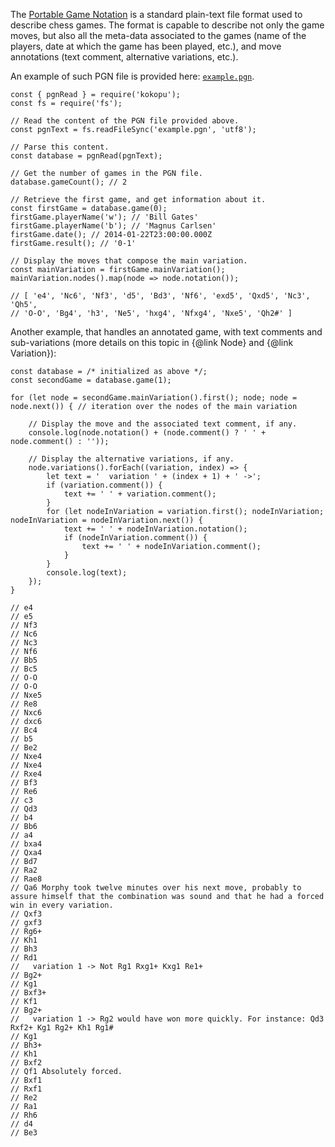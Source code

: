 The [Portable Game Notation](https://en.wikipedia.org/wiki/Portable_Game_Notation) is a standard plain-text file format used to describe chess games.
The format is capable to describe not only the game moves, but also all the meta-data associated to the games (name of the players,
date at which the game has been played, etc.), and move annotations (text comment, alternative variations, etc.).

An example of such PGN file is provided here: [`example.pgn`](media://example.pgn).

```
const { pgnRead } = require('kokopu');
const fs = require('fs');

// Read the content of the PGN file provided above.
const pgnText = fs.readFileSync('example.pgn', 'utf8');

// Parse this content.
const database = pgnRead(pgnText);

// Get the number of games in the PGN file.
database.gameCount(); // 2

// Retrieve the first game, and get information about it.
const firstGame = database.game(0);
firstGame.playerName('w'); // 'Bill Gates'
firstGame.playerName('b'); // 'Magnus Carlsen'
firstGame.date(); // 2014-01-22T23:00:00.000Z
firstGame.result(); // '0-1'

// Display the moves that compose the main variation.
const mainVariation = firstGame.mainVariation();
mainVariation.nodes().map(node => node.notation());

// [ 'e4', 'Nc6', 'Nf3', 'd5', 'Bd3', 'Nf6', 'exd5', 'Qxd5', 'Nc3', 'Qh5',
// 'O-O', 'Bg4', 'h3', 'Ne5', 'hxg4', 'Nfxg4', 'Nxe5', 'Qh2#' ]
```

Another example, that handles an annotated game, with text comments and sub-variations (more details on this topic in {@link Node} and {@link Variation}):

```
const database = /* initialized as above */;
const secondGame = database.game(1);

for (let node = secondGame.mainVariation().first(); node; node = node.next()) { // iteration over the nodes of the main variation

    // Display the move and the associated text comment, if any.
    console.log(node.notation() + (node.comment() ? ' ' + node.comment() : ''));

    // Display the alternative variations, if any.
    node.variations().forEach((variation, index) => {
        let text = '  variation ' + (index + 1) + ' ->';
        if (variation.comment()) {
            text += ' ' + variation.comment();
        }
        for (let nodeInVariation = variation.first(); nodeInVariation; nodeInVariation = nodeInVariation.next()) {
            text += ' ' + nodeInVariation.notation();
            if (nodeInVariation.comment()) {
                text += ' ' + nodeInVariation.comment();
            }
        }
        console.log(text);
    });
}

// e4
// e5
// Nf3
// Nc6
// Nc3
// Nf6
// Bb5
// Bc5
// O-O
// O-O
// Nxe5
// Re8
// Nxc6
// dxc6
// Bc4
// b5
// Be2
// Nxe4
// Nxe4
// Rxe4
// Bf3
// Re6
// c3
// Qd3
// b4
// Bb6
// a4
// bxa4
// Qxa4
// Bd7
// Ra2
// Rae8
// Qa6 Morphy took twelve minutes over his next move, probably to assure himself that the combination was sound and that he had a forced win in every variation.
// Qxf3
// gxf3
// Rg6+
// Kh1
// Bh3
// Rd1
//   variation 1 -> Not Rg1 Rxg1+ Kxg1 Re1+
// Bg2+
// Kg1
// Bxf3+
// Kf1
// Bg2+
//   variation 1 -> Rg2 would have won more quickly. For instance: Qd3 Rxf2+ Kg1 Rg2+ Kh1 Rg1#
// Kg1
// Bh3+
// Kh1
// Bxf2
// Qf1 Absolutely forced.
// Bxf1
// Rxf1
// Re2
// Ra1
// Rh6
// d4
// Be3
```
